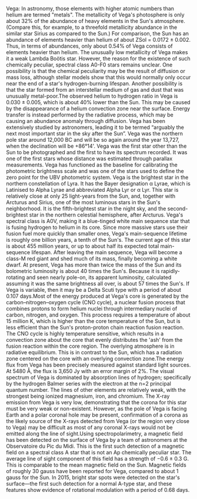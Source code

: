 Vega: In astronomy, those elements with higher atomic numbers than helium are termed "metals". The metallicity of Vega's photosphere is only about 32% of the abundance of heavy elements in the Sun's atmosphere. (Compare this, for example, to a threefold metallicity abundance in the similar star Sirius as compared to the Sun.) For comparison, the Sun has an abundance of elements heavier than helium of about ZSol = 0.0172 ± 0.002. Thus, in terms of abundances, only about 0.54% of Vega consists of elements heavier than helium. The unusually low metallicity of Vega makes it a weak Lambda Boötis star. However, the reason for the existence of such chemically peculiar, spectral class A0-F0 stars remains unclear. One possibility is that the chemical peculiarity may be the result of diffusion or mass loss, although stellar models show that this would normally only occur near the end of a star's hydrogen-burning lifespan. Another possibility is that the star formed from an interstellar medium of gas and dust that was unusually metal-poor.The observed helium to hydrogen ratio in Vega is 0.030 ± 0.005, which is about 40% lower than the Sun. This may be caused by the disappearance of a helium convection zone near the surface. Energy transfer is instead performed by the radiative process, which may be causing an abundance anomaly through diffusion. Vega has been extensively studied by astronomers, leading it to be termed “arguably the next most important star in the sky after the Sun”. Vega was the northern pole star around 12,000 BC and will be so again around the year 13,727, when the declination will be +86°14'. Vega was the first star other than the Sun to be photographed and the first to have its spectrum recorded. It was one of the first stars whose distance was estimated through parallax measurements. Vega has functioned as the baseline for calibrating the photometric brightness scale and was one of the stars used to define the zero point for the UBV photometric system. Vega is the brightest star in the northern constellation of Lyra. It has the Bayer designation α Lyrae, which is Latinised to Alpha Lyrae and abbreviated Alpha Lyr or α Lyr. This star is relatively close at only 25 light-years from the Sun, and, together with Arcturus and Sirius, one of the most luminous stars in the Sun's neighborhood. It is the fifth-brightest star in the night sky, and the second-brightest star in the northern celestial hemisphere, after Arcturus. Vega's spectral class is A0V, making it a blue-tinged white main sequence star that is fusing hydrogen to helium in its core. Since more massive stars use their fusion fuel more quickly than smaller ones, Vega's main-sequence lifetime is roughly one billion years, a tenth of the Sun's. The current age of this star is about 455 million years, or up to about half its expected total main-sequence lifespan. After leaving the main sequence, Vega will become a class-M red giant and shed much of its mass, finally becoming a white dwarf. At present, Vega has more than twice the mass of the Sun and its bolometric luminosity is about 40 times the Sun's. Because it is rapidly-rotating and seen nearly pole-on, its apparent luminosity, calculated assuming it was the same brightness all over, is about 57 times the Sun's. If Vega is variable, then it may be a Delta Scuti type with a period of about 0.107 days.Most of the energy produced at Vega's core is generated by the carbon–nitrogen–oxygen cycle (CNO cycle), a nuclear fusion process that combines protons to form helium nuclei through intermediary nuclei of carbon, nitrogen, and oxygen. This process requires a temperature of about 15 million K, which is higher than the core temperature of the Sun, but is less efficient than the Sun's proton-proton chain reaction fusion reaction. The CNO cycle is highly temperature sensitive, which results in a convection zone about the core that evenly distributes the 'ash' from the fusion reaction within the core region. The overlying atmosphere is in radiative equilibrium. This is in contrast to the Sun, which has a radiation zone centered on the core with an overlying convection zone.The energy flux from Vega has been precisely measured against standard light sources. At 5480 Å, the flux is 3,650 Jy with an error margin of 2%. The visual spectrum of Vega is dominated by absorption lines of hydrogen; specifically by the hydrogen Balmer series with the electron at the n=2 principal quantum number. The lines of other elements are relatively weak, with the strongest being ionized magnesium, iron, and chromium. The X-ray emission from Vega is very low, demonstrating that the corona for this star must be very weak or non-existent. However, as the pole of Vega is facing Earth and a polar coronal hole may be present, confirmation of a corona as the likely source of the X-rays detected from Vega (or the region very close to Vega) may be difficult as most of any coronal X-rays would not be emitted along the line of sight.Using spectropolarimetry, a magnetic field has been detected on the surface of Vega by a team of astronomers at the Observatoire du Pic du Midi. This is the first such detection of a magnetic field on a spectral class A star that is not an Ap chemically peculiar star. The average line of sight component of this field has a strength of −0.6 ± 0.3 G. This is comparable to the mean magnetic field on the Sun. Magnetic fields of roughly 30 gauss have been reported for Vega, compared to about 1 gauss for the Sun. In 2015, bright star spots were detected on the star's surface—the first such detection for a normal A-type star, and these features show evidence of rotational modulation with a period of 0.68 days.
